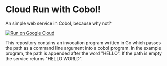 # Cloud Run with Cobol!

An simple web service in Cobol, because why not?

[![Run on Google Cloud](https://deploy.cloud.run/button.svg)](https://deploy.cloud.run)

This repository contains an invocation program written in Go which passes the
path as a command line argument into a cobol program. In the example program,
the path is appended after the word "HELLO". If the path is empty the service
returns "HELLO WORLD".

